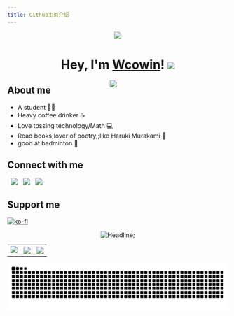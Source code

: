```yaml
---
title: Github主页介绍
---
```



<div id="header" align="center">
  <img src="https://media.giphy.com/media/du3J3cXyzhj75IOgvA/giphy.gif" width="200"/>
  
  <h1>
    Hey, I'm <a href="https://bento.me/wcowin">Wcowin</a>!
    <img src="https://media.giphy.com/media/hvRJCLFzcasrR4ia7z/giphy.gif" width="30px"/>
  </h1>
  </div>

<img align='right' src='https://camo.githubusercontent.com/721d7c9349f174953eec9227b6e10303d0eebad1a2737667fe44a9489c8cb141/68747470733a2f2f73322e6c6f6c692e6e65742f323032332f30382f31342f5a394c6a58704b464f51694a6d76412e706e67' width="270" height="auto" >

## About me
  * A student :student:
  * Heavy coffee drinker ☕
  * Love tossing technology/Math 💻
  * Read books;lover of poetry,;like Haruki Murakami 📖
  * good at badminton :badminton:
  
 <!-- [![Anurag's GitHub stats](https://github-readme-stats.vercel.app/api?username=Wcowin)](https://github.com/anuraghazra/github-readme-stats)  
[![Readme Card](https://github-readme-stats-beta-amber-44.vercel.app/api?username=Wcowin&show_icons=true&role=OWNER,ORGANIZATION_MEMBER,COLLABORATOR&locale=zh-my)](#)  -->

<!--[![Top Langs](https://github-readme-stats.vercel.app/api/top-langs/?username=Wcowin)](https://github.com/anuraghazra/github-readme-stats)-->


## Connect with me
 <!--
<p align="left">
&nbsp; <a href="https://twitter.com/Wcowin_" target="_blank" rel="noopener noreferrer"><img src="https://img.icons8.com/plasticine/100/000000/twitter.png" width="50" /></a>  
&nbsp; <a href="https://www.instagram.com/wcowin_/" target="_blank" rel="noopener noreferrer"><img src="https://img.icons8.com/plasticine/100/000000/instagram-new.png" width="50" /></a>  
&nbsp; <a href="mailto:wangkewen821@gmail.com" target="_blank" rel="noopener noreferrer"><img src="https://img.icons8.com/plasticine/100/000000/gmail.png"  width="50" /></a>
</p>
-->

<p align="left">
&nbsp; <a href="https://twitter.com/Wcowin_" target="_blank" rel="noopener noreferrer"><img src="https://img.icons8.com/plasticine/100/000000/twitter.png" width="50" /></a>  
&nbsp; <a href="https://www.instagram.com/wcowin_/" target="_blank" rel="noopener noreferrer"><img src="https://img.icons8.com/plasticine/100/000000/instagram-new.png" width="50" /></a>  
&nbsp; <a href="mailto:wangkewen821@gmail.com" target="_blank" rel="noopener noreferrer"><img src="https://img.icons8.com/plasticine/100/000000/gmail.png"  width="50" /></a>
</p>

## Support me
 [![ko-fi](https://ko-fi.com/img/githubbutton_sm.svg)](https://ko-fi.com/U6U5HAO6B)


<div align=center> 
         <img src="https://readme-typing-svg.herokuapp.com?color=%2336BCF7&size=32&center=true&vCenter=true&width=600&height=50&lines=My+hobby:+;I+Love+coffee;I+Love+books;I+Love+Program" alt="Headline;" /> 
     </div> 

 <table>
    <tr>
        <td >
            <center><img src="http://github-profile-summary-cards.vercel.app/api/cards/repos-per-language?username=Wcowin&theme=vue" ></center>
        </td>
        <td >
            <center><img src="http://github-profile-summary-cards.vercel.app/api/cards/productive-time?username=Wcowin&theme=github&utcOffset=8" align="right" /></center>
        </td>
        <td >
            <center><img src="http://github-profile-summary-cards.vercel.app/api/cards/most-commit-language?username=Wcowin&theme=vue" align="right" /></center>
        </td>
    </tr>
</table>

![Wcowin's github activity graph](https://raw.githubusercontent.com/Wcowin/Wcowin/output/github-contribution-grid-snake.svg)
